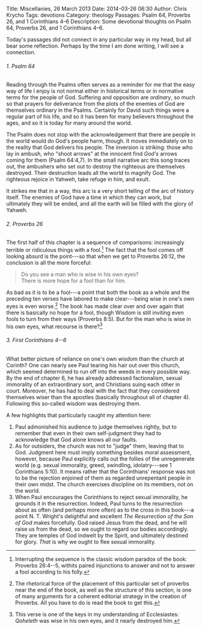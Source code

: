 Title: Miscellanies, 26 March 2013
Date: 2014-03-26 06:30
Author: Chris Krycho
Tags: devotions
Category: theology
Passages: Psalm 64, Proverbs 26, and 1 Corinthians 4&ndash;6
Description: Some devotional thoughts on Psalm 64, Proverbs 26, and 1 Corinthians 4&ndash;6.

Today's passages did not connect in any particular way in my head, but all bear
some reflection. Perhaps by the time I am done writing, I will see a connection.

###### 1. Psalm 64

Reading through the Psalms often serves as a reminder for me that the easy way
of life I enjoy is not normal either in historical terms or in normative terms
for the people of God. Suffering and opposition are *ordinary*, so much so that
prayers for deliverance from the plots of the enemies of God are themselves
ordinary in the Psalms. Certainly for David such things were a regular part of
his life, and so it has been for many believers throughout the ages, and so it
is today for many around the world.

The Psalm does not stop with the acknowledgement that there are people in the
world would do God's people harm, though. It moves immediately on to the reality
that God delivers his people. The inversion is striking: those who lay in
ambush, who "shoot arrows" at the innocent find *God's* arrows coming for them
(Psalm 64:4,7). In the small narrative arc this song traces out, the ambushers
who set out to destroy the righteous are themselves destroyed. Their destruction
leads all the world to magnify God. The righteous rejoice in Yahweh, take refuge
in him, and exult.

It strikes me that in a way, this arc is a very short telling of the arc of
history itself. The enemies of God have a time in which they can work, but
ultimately they will be ended, and all the earth will be filled with the glory
of Yahweh.

###### 2. Proverbs 26

The first half of this chapter is a sequence of comparisons: increasingly
terrible or ridiculous things with a fool.[^2-1] The fact that the fool comes
off looking absurd is the point---so that when we get to Proverbs 26:12, the
conclusion is all the more forceful:

> Do you see a man who is wise in his own eyes?  
> There is more hope for a fool than for him.

As bad as it is to be a fool---a point that both the book as a whole and the
preceding ten verses have labored to make clear---being wise in one's own eyes
is even worse.[^2-2] The book has made clear over and over again that there is
basically no hope for a fool, though Wisdom is still inviting even fools to turn
from their ways (Proverbs 8:5). But for the man who is wise in his own eyes,
what recourse is there?[^2-3]

[^2-1]: Interrupting the sequence is the classic wisdom paradox of the book:
Proverbs 26:4--5, withits paired injunctions to answer and not to answer a fool
according to his folly.

[^2-2]: The rhetorical force of the placement of this particular set of proverbs
near the end of the book, as well as the structure of this section, is one of
many arguments for a coherent editorial strategy in the creation of Proverbs.
All you have to do is read the book to get this.

[^2-3]: This verse is one of the keys in my understanding of Ecclesiastes:
*Qoheleth* was wise in his own eyes, and it nearly destroyed him.

###### 3. First Corinthians 4--6

What better picture of reliance on one's own wisdom than the church at Corinth?
One can nearly see Paul tearing his hair out over this church, which seemed
determined to run off into the weeds in every possible way. By the end of
chapter 6, he has already addressed factionalism, sexual immorality of an
extraordinary sort, and Christians suing each other in court. Moreover, he has
had to deal with the fact that they considered themselves wiser than the
apostles (basically throughout all of chapter 4). Following this so-called
wisdom was destroying them.

A few highlights that particularly caught my attention here:

1. Paul admonished his audience to judge themselves rightly, but to remember
   that even in their own self-judgment they had to acknowledge that God alone
   knows all our faults.
2. As for outsiders, the church was not to "judge" them, leaving that to God.
   Judgment here must imply something besides moral assessment, however, because
   Paul explicitly calls out the follies of the unregenerate world (e.g. sexual
   immorality, greed, swindling, idolatry---see 1 Corinthians 5:10). It means
   rather that the Corinthians' response was not to be the rejection enjoined of
   them as regarded unrepentant people in their own midst. The church exercises
   discipline on its members, not on the world.
3. When Paul encourages the Corinthians to reject sexual immorality, he grounds
   it in the resurrection. Indeed, Paul turns to the resurrection about as often
   (and perhaps more often) as to the cross in this book---a point N. T.
   Wright's delightful and excellent _The Resurrection of the Son of God_ makes
   forcefully. God raised Jesus from the dead, and he will raise us from the
   dead, so we ought to regard our bodies accordingly. They are temples of God
   indwelt by the Spirit, and ultimately destined for glory. *That* is why we
   ought to flee sexual immorality.